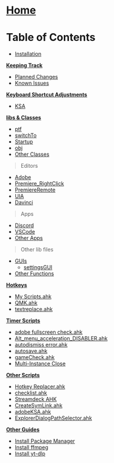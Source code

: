 # [Home](Home)

# Table of Contents

* [Installation](https://github.com/Tomshiii/ahk/wiki/Installation)

<u>**Keeping Track**</u>

* [Planned Changes](https://github.com/users/Tomshiii/projects/1)
* [Known Issues](https://github.com/users/Tomshiii/projects/2)

<u>**Keyboard Shortcut Adjustments**</u>

* [KSA](https://github.com/Tomshiii/ahk/wiki/Keyboard-Shortcut-Adjustments)

<u>**libs & Classes**</u>

* [ptf](https://github.com/Tomshiii/ahk/wiki/ptf.ahk)
* [switchTo](https://github.com/Tomshiii/ahk/wiki/switchTo-Functions)
* [Startup](https://github.com/Tomshiii/ahk/wiki/Startup-Functions)
* [obj](https://github.com/Tomshiii/ahk/wiki/Obj-Functions)
* [Other Classes](https://github.com/Tomshiii/ahk/wiki/Other-Classes)

> Editors
* [Adobe](https://github.com/Tomshiii/ahk/wiki/Adobe-Functions)
* [Premiere_RightClick](https://github.com/Tomshiii/ahk/wiki/Premiere_RightClick.ahk)
* [PremiereRemote](https://github.com/Tomshiii/ahk/wiki/PremiereRemote)
* [UIA](https://github.com/Tomshiii/ahk/wiki/UIA)
* [Davinci](https://github.com/Tomshiii/ahk/wiki/Davinci-Resolve-Functions)

> Apps
* [Discord](https://github.com/Tomshiii/ahk/wiki/Discord.ahk)
* [VSCode](https://github.com/Tomshiii/ahk/wiki/VSCode.ahk)
* [Other Apps](https://github.com/Tomshiii/ahk/wiki/Other-Apps)


> Other lib files
* [GUIs](https://github.com/Tomshiii/ahk/wiki/GUIs)
    * [settingsGUI](https://github.com/Tomshiii/ahk/wiki/settingsGUI())
* [Other Functions](https://github.com/Tomshiii/ahk/wiki/Other-Functions)


<u>**Hotkeys**</u>

* [My Scripts.ahk](https://github.com/Tomshiii/ahk/wiki/My-Scripts.ahk)
* [QMK.ahk](https://github.com/Tomshiii/ahk/wiki/QMK.ahk)
* [textreplace.ahk](https://github.com/Tomshiii/ahk/wiki/textreplace.ahk)

<u>**Timer Scripts**</u>

* [adobe fullscreen check.ahk](https://github.com/Tomshiii/ahk/wiki/adobe-fullscreen-check.ahk)
* [Alt_menu_acceleration_DISABLER.ahk](https://github.com/Tomshiii/ahk/wiki/Alt_menu_acceleration_DISABLER.ahk)
* [autodismiss error.ahk](https://github.com/Tomshiii/ahk/wiki/autodismiss-error.ahk)
* [autosave.ahk](https://github.com/Tomshiii/ahk/wiki/autosave.ahk)
* [gameCheck.ahk](https://github.com/Tomshiii/ahk/wiki/gameCheck.ahk)
* [Multi-Instance Close](https://github.com/Tomshiii/ahk/wiki/Multi-Instance-Close.ahk)

<u>**Other Scripts**</u>

* [Hotkey Replacer.ahk](https://github.com/Tomshiii/ahk/wiki/Hotkey-Replacer.ahk)
* [checklist.ahk](https://github.com/Tomshiii/ahk/wiki/checklist.ahk)
* [Streamdeck AHK](https://github.com/Tomshiii/ahk/wiki/Streamdeck-AHK)
* [CreateSymLink.ahk](https://github.com/Tomshiii/ahk/wiki/CreateSymLink.ahk)
* [adobeKSA.ahk](https://github.com/Tomshiii/ahk/wiki/adobeKSA.ahk)
* [ExplorerDialogPathSelector.ahk](https://github.com/Tomshiii/ahk/wiki/ExplorerDialogPathSelector.ahk)

<u>**Other Guides**</u>

* [Install Package Manager](https://github.com/Tomshiii/ahk/wiki/Install-Package-Manager)
* [Install ffmpeg](https://github.com/Tomshiii/ahk/wiki/Install-ffmpeg)
* [Install yt-dlp](https://github.com/Tomshiii/ahk/wiki/Install-yt%E2%80%90dlp)